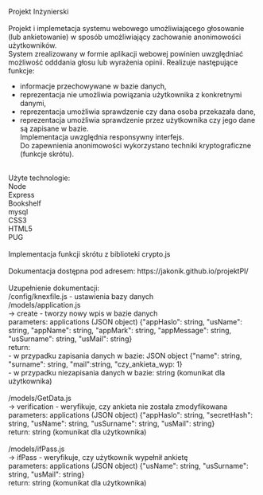 Projekt Inżynierski<br>
<br>
Projekt i implemetacja systemu webowego umożliwiającego głosowanie (lub ankietowanie) w sposób umożliwiający zachowanie anonimowości użytkowników.<br>
System zrealizowany w formie aplikacji webowej powinien uwzględniać możliwość odddania głosu lub wyrażenia opinii. Realizuje następujące funkcje:<br>
- informacje przechowywane w bazie danych,<br>
- reprezentacja nie umożliwia powiązania użytkownika z konkretnymi danymi,<br>
- reprezentacja umożliwia sprawdzenie czy dana osoba przekazała dane,<br>
- reprezentacja umożliwia sprawdzenie przez użytkownika czy jego dane są zapisane w bazie.<br>
Implementacja uwzględnia responsywny interfejs.<br>
Do zapewnienia anonimowości wykorzystano techniki kryptograficzne (funkcje skrótu).<br>
<br>
Użyte technologie:<br>
Node<br>
Express<br>
Bookshelf<br>
mysql<br>
CSS3<br>
HTML5<br>
PUG<br>
<br>
Implementacja funkcji skrótu z biblioteki crypto.js<br>
<br>
Dokumentacja dostępna pod adresem: https://jakonik.github.io/projektPI/<br>
<br>
Uzupełnienie dokumentacji:<br>
/config/knexfile.js - ustawienia bazy danych<br>
/models/application.js<br>
-> create - tworzy nowy wpis w bazie danych<br>
	parameters: applications (JSON object) {"appHaslo": string, "usName": string, "appName": string, "appMark": string, "appMessage": string, "usSurname": string, "usMail": string}<br>
	return:<br>
		- w przypadku zapisania danych w bazie: JSON object {"name": string, "surname": string, "mail":string, "czy_ankieta_wyp: 1}<br>
		- w przypadku niezapisania danych w bazie: string (komunikat dla użytkownika)<br>
<br>	
/models/GetData.js<br>
-> verification - weryfikuje, czy ankieta nie została zmodyfikowana<br>
	parameters: applications (JSON object) {"appHaslo": string, "secretHash": string, "usName": string, "usSurname": string, "usMail": string}<br>
	return: string (komunikat dla użytkownika)<br>
<br>	
/models/ifPass.js<br>
-> ifPass - weryfikuje, czy użytkownik wypełnił ankietę<br>
	parameters: applications (JSON object) {"usName": string, "usSurname": string, "usMail": string}<br>
	return: string (komunikat dla użytkownika)<br>
